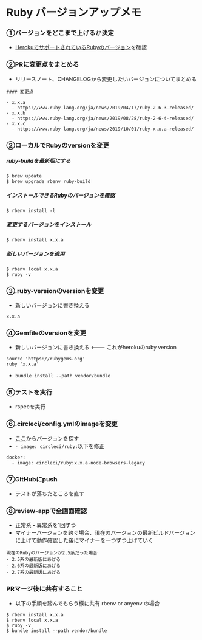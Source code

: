# Ruby バージョンアップメモ
### ①バージョンをどこまで上げるか決定
- [HerokuでサポートされているRubyのバージョン](https://devcenter.heroku.com/articles/ruby-support#ruby-versions)を確認

### ②PRに変更点をまとめる
- リリースノート、CHANGELOGから変更したいバージョンについてまとめる
```
#### 変更点

- x.x.a
  - https://www.ruby-lang.org/ja/news/2019/04/17/ruby-2-6-3-released/
- x.x.b
  - https://www.ruby-lang.org/ja/news/2019/08/28/ruby-2-6-4-released/
- x.x.c
  - https://www.ruby-lang.org/ja/news/2019/10/01/ruby-x.x.a-released/
```

### ②ローカルでRubyのversionを変更
##### ruby-buildを最新版にする
```
$ brew update
$ brew upgrade rbenv ruby-build
```
##### インストールできるRubyのバージョンを確認
```
$ rbenv install -l
```
##### 変更するバージョンをインストール
```
$ rbenv install x.x.a
```
##### 新しいバージョンを適用
```
$ rbenv local x.x.a
$ ruby -v
```

### ③.ruby-versionのversionを変更
- 新しいバージョンに書き換える
```
x.x.a
```

### ④Gemfileのversionを変更
- 新しいバージョンに書き換える <--- これがherokuのruby version
```
source 'https://rubygems.org'
ruby 'x.x.a'
```
- `bundle install --path vendor/bundle`

### ⑤テストを実行
- rspecを実行

### ⑥.circleci/config.ymlのimageを変更
- [ここ](https://hub.docker.com/r/circleci/ruby/tags)からバージョンを探す
- `- image: circleci/ruby:`以下を修正
```
docker:
  - image: circleci/ruby:x.x.a-node-browsers-legacy
```

### ⑦GitHubにpush
- テストが落ちたところを直す

### ⑧review-appで全画面確認
- 正常系・異常系を1回ずつ
- マイナーバージョンを跨ぐ場合、現在のバージョンの最新ビルドバージョンに上げて動作確認した後にマイナーを一つずつ上げていく
```
現在のRubyのバージョンが2.5系だった場合
- 2.5系の最新版にあげる
- 2.6系の最新版にあげる
- 2.7系の最新版にあげる
```

### PRマージ後に共有すること
- 以下の手順を踏んでもらう様に共有
rbenv or anyenv の場合
```
$ rbenv install x.x.a
$ rbenv local x.x.a
$ ruby -v
$ bundle install --path vendor/bundle
```
